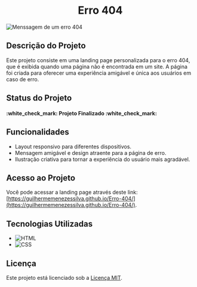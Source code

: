 <h1 align="center"> Erro 404 </h1>

![Menssagem de um erro 404](https://github.com/GuilhermeMenezesSilva/Erro-404/assets/107522195/19b951a1-4d37-4314-a2f0-c2b7525adbe4)

## Descrição do Projeto
Este projeto consiste em uma landing page personalizada para o erro 404, que é exibida quando uma página não é encontrada em um site. A página foi criada para oferecer uma experiência amigável e única aos usuários em caso de erro.

## Status do Projeto
<h4> 
    :white_check_mark:  Projeto Finalizado  :white_check_mark:
</h4>

## Funcionalidades
- Layout responsivo para diferentes dispositivos.
- Mensagem amigável e design atraente para a página de erro.
- Ilustração criativa para tornar a experiência do usuário mais agradável.

## Acesso ao Projeto
Você pode acessar a landing page através deste link: [https://guilhermemenezessilva.github.io/Erro-404/](https://guilhermemenezessilva.github.io/Erro-404/).

## Tecnologias Utilizadas
- ![HTML](https://img.shields.io/badge/HTML-5-orange)
- ![CSS](https://img.shields.io/badge/CSS-3-blue)

## Licença
Este projeto está licenciado sob a [Licença MIT](LICENSE).
